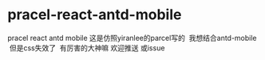 # pracel-react-antd-mobile
pracel react antd mobile
这是仿照yiranlee的parcel写的  我想结合antd-mobile  但是css失效了  有厉害的大神嘛 欢迎推送 或issue
